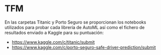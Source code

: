 # TFM
En las carpetas Titanic y Porto Seguro se proporcionan los notebooks utilizados para probar cada librería de AutoML así como el fichero de resultados enviado a Kaggle para su puntuación:
- https://www.kaggle.com/c/titanic/submit
- https://www.kaggle.com/c/porto-seguro-safe-driver-prediction/submit
